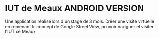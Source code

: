 # IUT de Meaux ANDROID VERSION
 Une application réalisé lors d'un stage de 3 mois. Créer une visite virtuelle en reprenant le concept de Google Street View, pouvoir naviguer et visiter l'IUT de Meaux.
